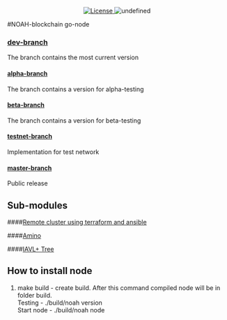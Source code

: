 <p align="center" style="text-align: center;">
    <a href="https://github.com/noah-blockchain/noah-go-node/blob/master/LICENSE">
        <img src="https://img.shields.io/packagist/l/doctrine/orm.svg" alt="License">
    </a>
    <img alt="undefined" src="https://img.shields.io/github/last-commit/noah-blockchain/noah-go-node.svg">
</p>

#NOAH-blockchain go-node

### [dev-branch](https://github.com/noah-blockchain/noah-go-node/tree/dev)
The branch contains the most current version

#### [alpha-branch](https://github.com/noah-blockchain/noah-go-node/tree/alpha)
The branch contains a version for alpha-testing

#### [beta-branch](https://github.com/noah-blockchain/noah-go-node/tree/beta)
The branch contains a version for beta-testing

#### [testnet-branch](https://github.com/noah-blockchain/noah-go-node/tree/testnet)
Implementation for test network

#### [master-branch](https://github.com/noah-blockchain/noah-go-node/tree/master)
Public release

## Sub-modules

####[Remote cluster using terraform and ansible](https://github.com/tendermint/tendermint/blob/master/docs/networks/terraform-and-ansible.md)

####[Amino](https://github.com/tendermint/go-amino)

####[IAVL+ Tree](https://github.com/tendermint/iavl)

## How to install node
1) make build - create build. After this command compiled node will be in folder build.
<br>Testing - ./build/noah version
<br>Start node - ./build/noah node 

